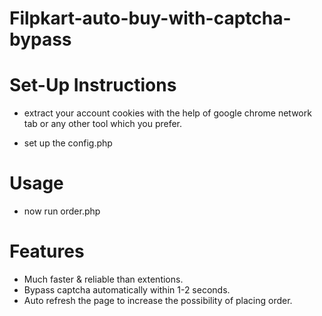 # Filpkart-auto-buy-with-captcha-bypass

  # Set-Up Instructions

  * extract your account cookies with the help of google chrome network tab or any other tool which you prefer.

  * set up the config.php

  # Usage

  * now run order.php 

  # Features
  
  * Much faster & reliable than extentions.
  * Bypass captcha automatically within 1-2 seconds.
  * Auto refresh the page to increase the possibility of placing order.
